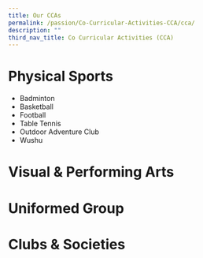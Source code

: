 ```yaml
---
title: Our CCAs
permalink: /passion/Co-Curricular-Activities-CCA/cca/
description: ""
third_nav_title: Co Curricular Activities (CCA)
---
```

# Physical Sports
* Badminton
* Basketball
* Football
* Table Tennis
* Outdoor Adventure Club
* Wushu
# Visual & Performing Arts

# Uniformed Group

# Clubs & Societies
